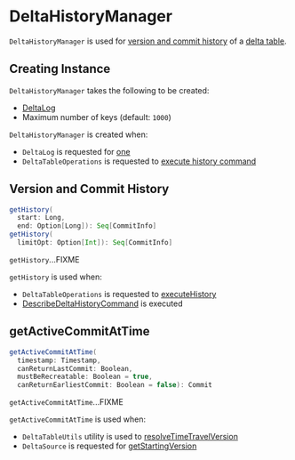 # DeltaHistoryManager

`DeltaHistoryManager` is used for [version and commit history](#getHistory) of a [delta table](#deltaLog).

## Creating Instance

`DeltaHistoryManager` takes the following to be created:

* <span id="deltaLog"> [DeltaLog](DeltaLog.md)
* <span id="maxKeysPerList"> Maximum number of keys (default: `1000`)

`DeltaHistoryManager` is created when:

* `DeltaLog` is requested for [one](DeltaLog.md#history)
* `DeltaTableOperations` is requested to [execute history command](DeltaTableOperations.md#executeHistory)

## <span id="getHistory"> Version and Commit History

```scala
getHistory(
  start: Long,
  end: Option[Long]): Seq[CommitInfo]
getHistory(
  limitOpt: Option[Int]): Seq[CommitInfo]
```

`getHistory`...FIXME

`getHistory` is used when:

* `DeltaTableOperations` is requested to [executeHistory](DeltaTableOperations.md#executeHistory)
* [DescribeDeltaHistoryCommand](commands/DescribeDeltaHistoryCommand.md) is executed

## <span id="getActiveCommitAtTime"> getActiveCommitAtTime

```scala
getActiveCommitAtTime(
  timestamp: Timestamp,
  canReturnLastCommit: Boolean,
  mustBeRecreatable: Boolean = true,
  canReturnEarliestCommit: Boolean = false): Commit
```

`getActiveCommitAtTime`...FIXME

`getActiveCommitAtTime` is used when:

* `DeltaTableUtils` utility is used to [resolveTimeTravelVersion](DeltaTableUtils.md#resolveTimeTravelVersion)
* `DeltaSource` is requested for [getStartingVersion](DeltaSource.md#getStartingVersion)
